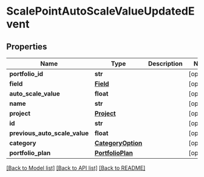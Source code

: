 # ScalePointAutoScaleValueUpdatedEvent

## Properties
Name | Type | Description | Notes
------------ | ------------- | ------------- | -------------
**portfolio_id** | **str** |  | [optional] 
**field** | [**Field**](Field.md) |  | [optional] 
**auto_scale_value** | **float** |  | [optional] 
**name** | **str** |  | [optional] 
**project** | [**Project**](Project.md) |  | [optional] 
**id** | **str** |  | [optional] 
**previous_auto_scale_value** | **float** |  | [optional] 
**category** | [**CategoryOption**](CategoryOption.md) |  | [optional] 
**portfolio_plan** | [**PortfolioPlan**](PortfolioPlan.md) |  | [optional] 

[[Back to Model list]](../README.md#documentation-for-models) [[Back to API list]](../README.md#documentation-for-api-endpoints) [[Back to README]](../README.md)



